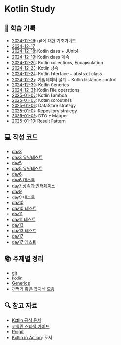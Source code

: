 # Kotlin Study

## 📝 학습 기록

- [2024-12-16](./docs/daily/2024-12-16.md): git에 대한 기초가이드
- [2024-12-17](./docs/daily/2024-12-17.md)
- [2024-12-18](./docs/daily/2024-12-18.md): Kotlin class + JUnit4
- [2024-12-19](./docs/daily/2024-12-19.md): Kotlin class 계속
- [2024-12-20](./docs/daily/2024-12-20.md): Kotlin collections, Encapsulation
- [2024-12-23](./docs/daily/2024-12-23.md): Kotlin 상속
- [2024-12-24](./docs/daily/2024-12-24.md): Kotlin Interface + abstract class
- [2024-12-27](./docs/daily/2024-12-27.md): 게임데이터 설계 + Kotlin Instance control
- [2024-12-30](./docs/daily/2024-12-30.md): Kotlin Generics
- [2024-12-31](./docs/daily/2024-12-31.md): Kotlin File operations
- [2025-01-02](./docs/daily/2025-01-02.md): Kotlin Lambda
- [2025-01-03](./docs/daily/2025-01-03.md): Kotlin coroutines
- [2025-01-06](./docs/daily/2025-01-06.md): DataStore strategy
- [2025-01-07](./docs/daily/2025-01-07.md): Repository strategy
- [2025-01-09](./docs/daily/2025-01-09.md): DTO + Mapper
- [2025-01-10](./docs/daily/2025-01-10): Result Pattern

## 💻 작성 코드

- [day3](./src/main/kotlin/day3)
- [day3 유닛테스트](./src/test/kotlin/day3)
- [day5](./src/main/kotlin/day5)
- [day5 유닛테스트](./src/test/kotlin/day5)
- [day6](./src/main/kotlin/day6)
- [day6 테스트](./src/test/kotlin/day6)
- [day7 상속과 인터페이스](./src/main/kotlin/day7)
- [day9](./src/main/kotlin/day9)
- [day9 테스트](./src/test/kotlin/day9)
- [day10](./src/main/kotlin/day10)
- [day10 테스트](./src/test/kotlin/day10)
- [day11](./src/main/kotlin/day11)
- [day11 테스트](./src/test/kotlin/day11)
- [day13](./src/main/kotlin/day13)
- [day13 테스트](./src/test/kotlin/day13)
- [day17](./src/main/kotlin/day17)
- [day17 테스트](./src/test/kotlin/day17)

## 📚 주제별 정리

- [git](./docs/topics/git.md)
- [kotlin](./docs/topics/kotlin_basic.md)
- [Generics](./docs/topics/generics.md)
- [까먹기 좋은 잡지식 모음](./docs/topics/miscellneous_details_I_may_forget.md)

## 🔍 참고 자료

- [Kotlin 공식 문서](https://kotlinlang.org/docs/home.html)
- [코틀린 스타일 가이드](https://kotlinlang.org/docs/coding-conventions.html)
- [Progit](https://git-scm.com/book/en/v2)
- [Kotlin in Action](https://www.yes24.com/product/goods/55148593): 도서